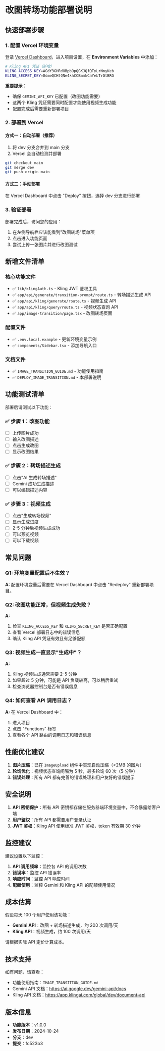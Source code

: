 # 改图转场功能部署说明

## 快速部署步骤

### 1. 配置 Vercel 环境变量

登录 [Vercel Dashboard](https://vercel.com/dashboard)，进入项目设置，在 **Environment Variables** 中添加：

```bash
# Kling API 凭证（新增）
KLING_ACCESS_KEY=AGdY3GHRd8Bpb9pQGKJQfQTyLrNnyKeb
KLING_SECRET_KEY=8dmeQCHfQNe4khCCBmmkCaYebTrGtBRG
```

**重要提示：**
- 确保 `GEMINI_API_KEY` 已配置（改图功能需要）
- 这两个 Kling 凭证需要同时配置才能使用视频生成功能
- 配置完成后需要重新部署项目

### 2. 部署到 Vercel

#### 方式一：自动部署（推荐）
1. 将 dev 分支合并到 main 分支
2. Vercel 会自动检测并部署

```bash
git checkout main
git merge dev
git push origin main
```

#### 方式二：手动部署
在 Vercel Dashboard 中点击 "Deploy" 按钮，选择 dev 分支进行部署

### 3. 验证部署

部署完成后，访问您的应用：
1. 在左侧导航栏应该能看到"改图转场"菜单项
2. 点击进入功能页面
3. 尝试上传一张图片并进行改图测试

## 新增文件清单

### 核心功能文件
- ✅ `lib/klingAuth.ts` - Kling JWT 鉴权工具
- ✅ `app/api/generate/transition-prompt/route.ts` - 转场描述生成 API
- ✅ `app/api/kling/generate/route.ts` - 视频生成 API
- ✅ `app/api/kling/query/route.ts` - 视频状态查询 API
- ✅ `app/image-transition/page.tsx` - 改图转场页面

### 配置文件
- ✅ `.env.local.example` - 更新环境变量示例
- ✅ `components/Sidebar.tsx` - 添加导航入口

### 文档文件
- ✅ `IMAGE_TRANSITION_GUIDE.md` - 功能使用指南
- ✅ `DEPLOY_IMAGE_TRANSITION.md` - 本部署说明

## 功能测试清单

部署后请测试以下功能：

### ✅ 步骤 1：改图功能
- [ ] 上传图片成功
- [ ] 输入改图描述
- [ ] 点击生成改图
- [ ] 显示改图结果

### ✅ 步骤 2：转场描述生成
- [ ] 点击"AI 生成转场描述"
- [ ] Gemini 成功生成描述
- [ ] 可以编辑描述内容

### ✅ 步骤 3：视频生成
- [ ] 点击"生成转场视频"
- [ ] 显示生成进度
- [ ] 2-5 分钟后视频生成成功
- [ ] 可以预览视频
- [ ] 可以下载视频

## 常见问题

### Q1: 环境变量配置后不生效？
**A:** 配置环境变量后需要在 Vercel Dashboard 中点击 "Redeploy" 重新部署项目。

### Q2: 改图功能正常，但视频生成失败？
**A:** 
1. 检查 `KLING_ACCESS_KEY` 和 `KLING_SECRET_KEY` 是否正确配置
2. 查看 Vercel 部署日志中的错误信息
3. 确认 Kling API 凭证有效且有足够配额

### Q3: 视频生成一直显示"生成中"？
**A:** 
1. Kling 视频生成通常需要 2-5 分钟
2. 如果超过 5 分钟，可能是 API 负载较高，可以稍后重试
3. 检查浏览器控制台是否有错误信息

### Q4: 如何查看 API 调用日志？
**A:** 在 Vercel Dashboard 中：
1. 进入项目
2. 点击 "Functions" 标签
3. 查看各个 API 路由的调用日志和错误信息

## 性能优化建议

1. **图片压缩**：已在 `ImageUpload` 组件中实现自动压缩（>2MB 的图片）
2. **轮询优化**：视频状态查询间隔为 5 秒，最多轮询 60 次（5 分钟）
3. **错误处理**：所有 API 都有完善的错误处理和用户友好的错误提示

## 安全说明

1. **API 密钥保护**：所有 API 密钥都存储在服务器端环境变量中，不会暴露给客户端
2. **用户鉴权**：所有 API 都需要用户登录认证
3. **JWT 鉴权**：Kling API 使用标准 JWT 鉴权，token 有效期 30 分钟

## 监控建议

建议设置以下监控：
1. **API 调用频率**：监控各 API 的调用次数
2. **错误率**：监控 API 错误率
3. **响应时间**：监控 API 响应时间
4. **配额使用**：监控 Gemini 和 Kling API 的配额使用情况

## 成本估算

假设每天 100 个用户使用该功能：
- **Gemini API**：改图 + 转场描述生成，约 200 次调用/天
- **Kling API**：视频生成，约 100 次调用/天

请根据实际 API 定价计算成本。

## 技术支持

如有问题，请查看：
- 功能使用指南：`IMAGE_TRANSITION_GUIDE.md`
- Gemini API 文档：https://ai.google.dev/gemini-api/docs
- Kling API 文档：https://app.klingai.com/global/dev/document-api

## 版本信息

- **功能版本**：v1.0.0
- **发布日期**：2024-10-24
- **分支**：dev
- **提交**：fc523b3

